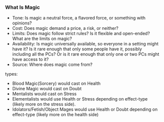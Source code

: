 ### What Is Magic

* Tone: Is magic a neutral force, a flavored force, or something with opinions?
* Cost: Does magic demand a price, a risk, or neither?
* Limits: Does magic follow strict rules? Is it flexible and open-ended? What are the limits on magic?
* Availability: Is magic universally available, so everyone in a setting might have it? Is it rare enough that only some people have it, possibly including all the PCs? Or is it rare enough that only one or two PCs might have access to it?
* Source: Where does magic come from?


types:
* Blood Magic(Sorcery) would cast on Health
* Divine Magic would cast on Doubt
* Mentalists would cast on Stress
* Elementalists would use Health or Stress depending on effect-type (likely more on the stress side).
* Idolators/Fetish/Object Mages would use Health or Doubt depending on effect-type (likely more on the health side)